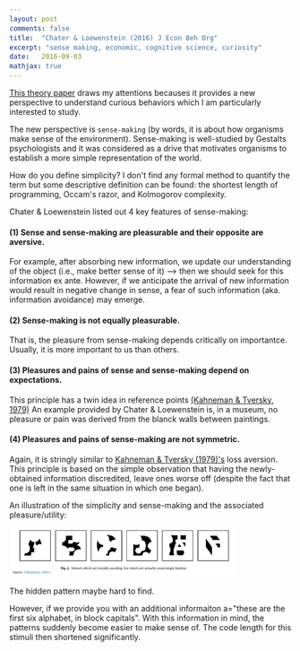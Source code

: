```yaml
---
layout: post
comments: false
title:  "Chater & Loewenstein (2016) J Econ Beh Org"
excerpt: "sense making, economic, cognitive science, curiosity"
date:   2016-09-03
mathjax: true
---
```


[This theory paper](http://www.sciencedirect.com/science/article/pii/S0167268115002838) draws my attentions becauses it provides a new perspective to understand curious behaviors which I am particularly interested to study.

The new perspective is `sense-making` (by words, it is about how organisms make sense of the environment).
Sense-making is well-studied by Gestalts psychologists and it was considered as a drive that motivates organisms to establish a more simple representation of the world.

How do you define simplicity? I don't find any formal method to quantify the term but some descriptive definition can be found: the shortest length of programming, Occam's razor, and Kolmogorov complexity.

Chater & Loewenstein listed out 4 key features of sense-making:

#### (1) Sense and sense-making are pleasurable and their opposite are aversive. 
For example, after absorbing new information, we update our understanding of the object (i.e., make better sense of it) --> then we should seek for this information ex ante. However, if we anticipate the arrival of new information would result in negative change in sense, a fear of such information (aka. information avoidance) may emerge.

#### (2) Sense-making is not equally pleasurable.
That is, the pleasure from sense-making depends critically on importantce. Usually, it is more important to us than others.

#### (3) Pleasures and pains of sense and sense-making depend on expectations.
This principle has a twin idea in reference points [(Kahneman & Tversky, 1979)](http://www.jstor.org/stable/1914185?seq=1#page_scan_tab_contents)
An example provided by Chater & Loewenstein is, in a museum, no pleasure or pain was derived from the blanck walls between paintings.

#### (4) Pleasures and pains of sense-making are not symmetric.
Again, it is stringly similar to [Kahneman & Tversky (1979)'s](http://www.jstor.org/stable/1914185?seq=1#page_scan_tab_contents) loss aversion. This principle is based on the simple observation that having the newly-obtained information discredited, leave ones worse off (despite the fact that one is left in the same situation in which one began).



An illustration of the simplicity and sense-making and the associated pleasure/utility:

<img src="/images/paper4_1" style="width: 80%; height: 80%; margin-left: auto; margin-right: auto;">


The hidden pattern maybe hard to find.

However, if we provide you with an additional informaiton a="these are the first six alphabet, in block capitals".
With this information in mind, the patterns suddenly become easier to make sense of.
The code length for this stimuli then shortened significantly. 





